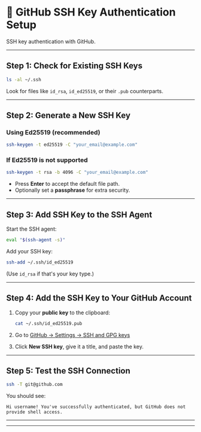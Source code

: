 # 🔐 GitHub SSH Key Authentication Setup

SSH key authentication with GitHub.

---

## Step 1: Check for Existing SSH Keys

```bash
ls -al ~/.ssh
```

Look for files like `id_rsa`, `id_ed25519`, or their `.pub` counterparts.

---

## Step 2: Generate a New SSH Key

### Using Ed25519 (recommended)

```bash
ssh-keygen -t ed25519 -C "your_email@example.com"
```

### If Ed25519 is not supported

```bash
ssh-keygen -t rsa -b 4096 -C "your_email@example.com"
```

- Press **Enter** to accept the default file path.
- Optionally set a **passphrase** for extra security.

---

## Step 3: Add SSH Key to the SSH Agent

Start the SSH agent:

```bash
eval "$(ssh-agent -s)"
```

Add your SSH key:

```bash
ssh-add ~/.ssh/id_ed25519
```

(Use `id_rsa` if that's your key type.)

---

## Step 4: Add the SSH Key to Your GitHub Account

1. Copy your **public key** to the clipboard:

   ```bash
   cat ~/.ssh/id_ed25519.pub
   ```

2. Go to [GitHub → Settings → SSH and GPG keys](https://github.com/settings/keys)

3. Click **New SSH key**, give it a title, and paste the key.

---

## Step 5: Test the SSH Connection

```bash
ssh -T git@github.com
```

You should see:

```
Hi username! You've successfully authenticated, but GitHub does not provide shell access.
```

---

---
